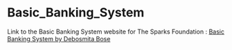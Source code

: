 # Basic_Banking_System
Link to the Basic Banking System website for The Sparks Foundation : [Basic Banking System by Debosmita Bose](https://dbosetsf.000webhostapp.com/index.html)
